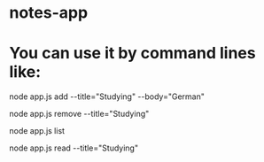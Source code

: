 # notes-app

<h1>You can use it by command lines like:</h1>
<p>node app.js add --title="Studying" --body="German"</p>
<p>node app.js remove --title="Studying"</p>
<p>node app.js list</p>
<p>node app.js read --title="Studying"</p>

